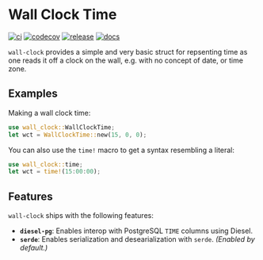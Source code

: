 # Wall Clock Time

[![ci](https://github.com/lukesneeringer/wall-clock/actions/workflows/ci.yaml/badge.svg)](https://github.com/lukesneeringer/wall-clock/actions/workflows/ci.yaml)
[![codecov](https://codecov.io/gh/lukesneeringer/wall-clock/branch/main/graph/badge.svg?token=GPKesuBDmd)](https://codecov.io/gh/lukesneeringer/wall-clock)
[![release](https://img.shields.io/crates/v/wall-clock.svg)](https://crates.io/crates/wall-clock)
[![docs](https://img.shields.io/badge/docs-release-blue)](https://docs.rs/wall-clock/latest/date/)

`wall-clock` provides a simple and very basic struct for repsenting time as one reads it off a
clock on the wall, e.g. with no concept of date, or time zone.

## Examples

Making a wall clock time:

```rs
use wall_clock::WallClockTime;
let wct = WallClockTime::new(15, 0, 0);
```

You can also use the `time!` macro to get a syntax resembling a literal:

```rs
use wall_clock::time;
let wct = time!(15:00:00);
```

## Features

`wall-clock` ships with the following features:

- **`diesel-pg`**: Enables interop with PostgreSQL `TIME` columns using Diesel.
- **`serde`**: Enables serialization and desearialization with `serde`. _(Enabled by default.)_
